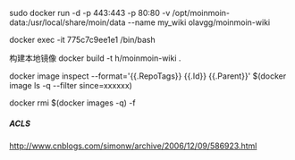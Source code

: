 sudo docker run -d -p 443:443 -p 80:80 -v /opt/moinmoin-data:/usr/local/share/moin/data --name my_wiki olavgg/moinmoin-wiki

docker exec -it 775c7c9ee1e1 /bin/bash

构建本地镜像
docker build -t h/moinmoin-wiki .


docker image inspect --format='{{.RepoTags}} {{.Id}} {{.Parent}}' $(docker image ls -q --filter since=xxxxxx)

docker rmi $(docker images -q) -f

##### ACLS
http://www.cnblogs.com/simonw/archive/2006/12/09/586923.html

